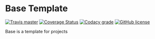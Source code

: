 # Base Template 

[![Travis master](https://img.shields.io/travis/ak80/base/master.svg?maxAge=3600)](https://travis-ci.org/ak80/base) [![Coverage Status](https://coveralls.io/repos/github/ak80/base/badge.svg?maxAge=3600)](https://coveralls.io/github/ak80/base?branch=master) [![Codacy grade](https://img.shields.io/codacy/grade/f8066f220fe74d27bacf984c61f5d5d4/master.svg?maxAge=3600)](https://www.codacy.com/app/josef-koch/base/dashboard) [![GitHub license](https://img.shields.io/badge/license-Apache%20License%202.0-blue.svg?style=flat)](http://www.apache.org/licenses/LICENSE-2.0)

Base is a template for projects